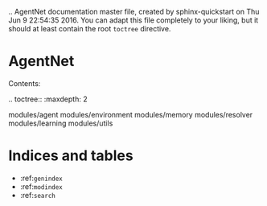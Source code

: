 .. AgentNet documentation master file, created by
   sphinx-quickstart on Thu Jun  9 22:54:35 2016.
   You can adapt this file completely to your liking, but it should at least
   contain the root `toctree` directive.

AgentNet
====================================

Contents:

.. toctree::
  :maxdepth: 2

  modules/agent
  modules/environment
  modules/memory
  modules/resolver
  modules/learning
  modules/utils


Indices and tables
==================

* :ref:`genindex`
* :ref:`modindex`
* :ref:`search`




